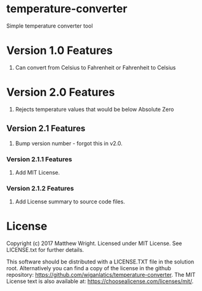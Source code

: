 # temperature-converter
Simple temperature converter tool

# Version 1.0 Features
1. Can convert from Celsius to Fahrenheit or Fahrenheit to Celsius

# Version 2.0 Features
1. Rejects temperature values that would be below Absolute Zero

## Version 2.1 Features
1. Bump version number - forgot this in v2.0.

### Version 2.1.1 Features
1. Add MIT License.

### Version 2.1.2 Features
1. Add License summary to source code files.

# License
Copyright (c) 2017 Matthew Wright.
Licensed under MIT License. See LICENSE.txt for further details.

This software should be distributed with a LICENSE.TXT file in the solution root.
Alternatively  you can find a copy of the license in the github repository:
https://github.com/wiganlatics/temperature-converter.
The MIT License text is also available at: https://choosealicense.com/licenses/mit/.
